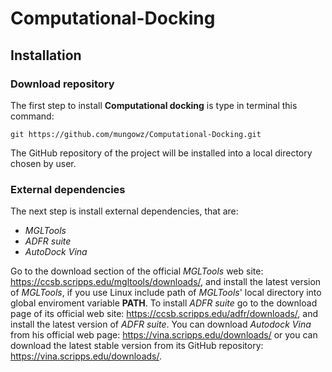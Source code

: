 # Computational-Docking

## Installation

### Download repository

The first step to install **Computational docking** is type in terminal this command:

`git https://github.com/mungowz/Computational-Docking.git`

The GitHub repository of the project will be installed into a local directory chosen by user.

### External dependencies

The next step is install external dependencies, that are:

- _MGLTools_
- _ADFR suite_
- _AutoDock Vina_

Go to the download section of the official _MGLTools_ web site: https://ccsb.scripps.edu/mgltools/downloads/, and install the latest version of _MGLTools_, if you use Linux include path of _MGLTools_' local directory into global enviroment variable **PATH**. To install _ADFR suite_ go to the download page of its official web site: https://ccsb.scripps.edu/adfr/downloads/, and install the latest version of _ADFR suite_. You can download _Autodock Vina_ from his official web page: https://vina.scripps.edu/downloads/ or you can download the latest stable version from its GitHub repository: https://vina.scripps.edu/downloads/.
